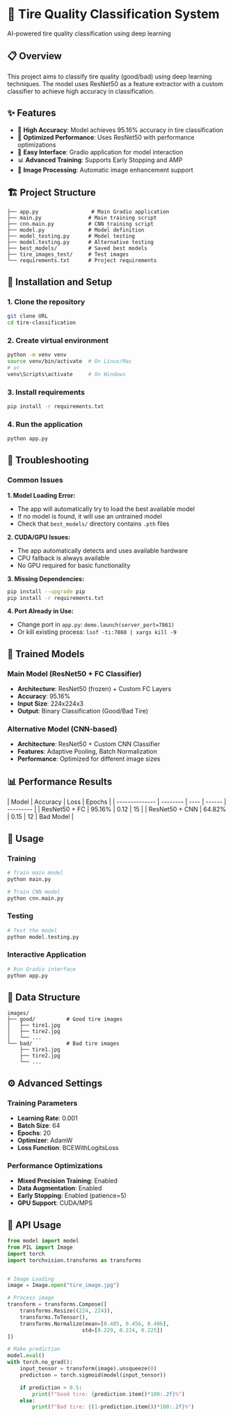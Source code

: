 # 🚗 Tire Quality Classification System

AI-powered tire quality classification using deep learning

## 📋 Overview

This project aims to classify tire quality (good/bad) using deep learning techniques. The model uses ResNet50 as a feature extractor with a custom classifier to achieve high accuracy in classification.

## ✨ Features

- 🎯 **High Accuracy**: Model achieves 95.16% accuracy in tire classification
- 🚀 **Optimized Performance**: Uses ResNet50 with performance optimizations
- 🔧 **Easy Interface**: Gradio application for model interaction
- 📊 **Advanced Training**: Supports Early Stopping and AMP
- 🎨 **Image Processing**: Automatic image enhancement support

## 🏗️ Project Structure

```
├── app.py                 # Main Gradio application
├── main.py               # Main training script
├── cnn.main.py           # CNN training script
├── model.py              # Model definition
├── model_testing.py      # Model testing
├── model.testing.py      # Alternative testing
├── best_models/          # Saved best models
├── tire_images_test/     # Test images
└── requirements.txt      # Project requirements
```

## 🚀 Installation and Setup

### 1. Clone the repository

```bash
git clone URL
cd tire-classification
```

### 2. Create virtual environment

```bash
python -m venv venv
source venv/bin/activate  # On Linux/Mac
# or
venv\Scripts\activate     # On Windows
```

### 3. Install requirements

```bash
pip install -r requirements.txt
```

### 4. Run the application

```bash
python app.py
```

## 🔧 Troubleshooting

### Common Issues

**1. Model Loading Error:**

- The app will automatically try to load the best available model
- If no model is found, it will use an untrained model
- Check that `best_models/` directory contains `.pth` files

**2. CUDA/GPU Issues:**

- The app automatically detects and uses available hardware
- CPU fallback is always available
- No GPU required for basic functionality

**3. Missing Dependencies:**

```bash
pip install --upgrade pip
pip install -r requirements.txt
```

**4. Port Already in Use:**

- Change port in `app.py`: `demo.launch(server_port=7861)`
- Or kill existing process: `lsof -ti:7860 | xargs kill -9`

## 🧠 Trained Models

### Main Model (ResNet50 + FC Classifier)

- **Architecture**: ResNet50 (frozen) + Custom FC Layers
- **Accuracy**: 95.16%
- **Input Size**: 224x224x3
- **Output**: Binary Classification (Good/Bad Tire)

### Alternative Model (CNN-based)

- **Architecture**: ResNet50 + Custom CNN Classifier
- **Features**: Adaptive Pooling, Batch Normalization
- **Performance**: Optimized for different image sizes

## 📊 Performance Results

| Model          | Accuracy | Loss | Epochs |
| -------------- | -------- | ---- | ------ | --------- |
| ResNet50 + FC  | 95.16%   | 0.12 | 15     |
| ResNet50 + CNN | 64.82%   | 0.15 | 12     | Bad Model |

## 🔧 Usage

### Training

```python
# Train main model
python main.py

# Train CNN model
python cnn.main.py
```

### Testing

```python
# Test the model
python model.testing.py
```

### Interactive Application

```python
# Run Gradio interface
python app.py
```

## 📁 Data Structure

```
images/
├── good/          # Good tire images
│   ├── tire1.jpg
│   ├── tire2.jpg
│   └── ...
└── bad/           # Bad tire images
    ├── tire1.jpg
    ├── tire2.jpg
    └── ...
```

## ⚙️ Advanced Settings

### Training Parameters

- **Learning Rate**: 0.001
- **Batch Size**: 64
- **Epochs**: 20
- **Optimizer**: AdamW
- **Loss Function**: BCEWithLogitsLoss

### Performance Optimizations

- **Mixed Precision Training**: Enabled
- **Data Augmentation**: Enabled
- **Early Stopping**: Enabled (patience=5)
- **GPU Support**: CUDA/MPS

## 🎯 API Usage

```python
from model import model
from PIL import Image
import torch
import torchvision.transforms as transforms


# Image Loading
image = Image.open("tire_image.jpg")

# Process image
transform = transforms.Compose([
    transforms.Resize((224, 224)),
    transforms.ToTensor(),
    transforms.Normalize(mean=[0.485, 0.456, 0.406],
                        std=[0.229, 0.224, 0.225])
])

# Make prediction
model.eval()
with torch.no_grad():
    input_tensor = transform(image).unsqueeze(0)
    prediction = torch.sigmoid(model(input_tensor))

    if prediction > 0.5:
        print(f"Good tire: {prediction.item()*100:.2f}%")
    else:
        print(f"Bad tire: {(1-prediction.item())*100:.2f}%")
```

